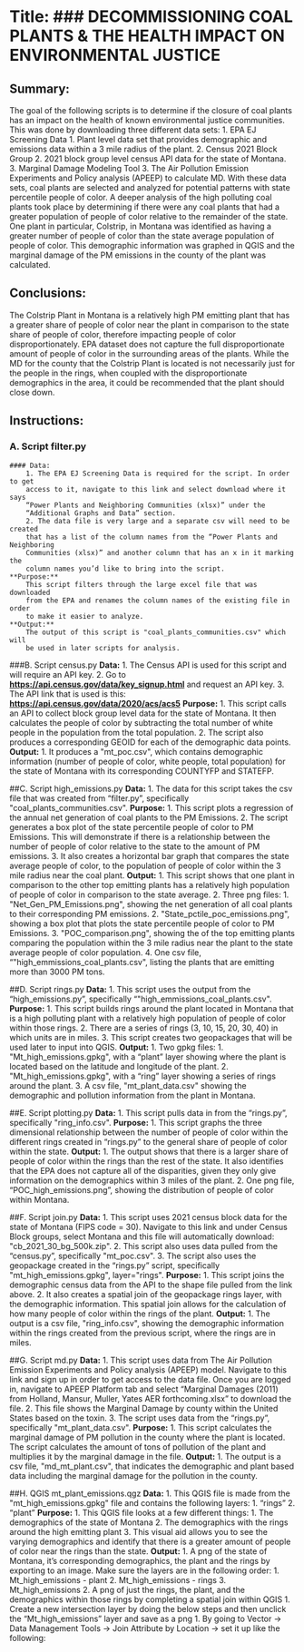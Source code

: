 # Title: ### DECOMMISSIONING COAL PLANTS & THE HEALTH IMPACT ON ENVIRONMENTAL JUSTICE

## Summary: 

The goal of the following scripts is to determine if the closure of coal plants
has an impact on the health of known environmental justice communities. This was
done by downloading three different data sets:
    1. EPA EJ Screening Data
        1. Plant level data set that provides demographic and emissions data 
        within a 3 mile radius of the plant.
    2. Census 2021 Block Group
        2. 2021 block group level census API data for the state of Montana. 
    3. Marginal Damage Modeling Tool
        3. The Air Pollution Emission Experiments and Policy analysis (APEEP) to 
        calculate MD.
With these data sets, coal plants are selected and analyzed for potential patterns 
with state percentile people of color. A deeper analysis of the high polluting 
coal plants took place by determining if there were any coal plants that had a 
greater population of people of color relative to the remainder of the state. 
One plant in particular, Colstrip, in Montana was identified as having a greater 
number of people of color than the state average population of people of color. 
This demographic information was graphed in QGIS and the marginal damage of the 
PM emissions in the county of the plant was calculated.

## Conclusions:
The Colstrip Plant in Montana is a relatively high PM emitting plant that has a
greater share of people of color near the plant in comparison to the state share 
of people of color, therefore impacting people of color disproportionately.
EPA dataset does not capture the full disproportionate amount of people of color
in the surrounding areas of the plants. While the MD for the county that the 
Colstrip Plant is located is not necessarily just for the people in the rings, 
when coupled with the disproportionate demographics in the area, it could be 
recommended that the plant should close down.

## Instructions:
### A. Script filter.py
    #### Data:
        1. The EPA EJ Screening Data is required for the script. In order to get 
        access to it, navigate to this link and select download where it says 
        “Power Plants and Neighboring Communities (xlsx)” under the 
        “Additional Graphs and Data” section.
        2. The data file is very large and a separate csv will need to be created 
        that has a list of the column names from the “Power Plants and Neighboring 
        Communities (xlsx)” and another column that has an x in it marking the 
        column names you’d like to bring into the script. 
    **Purpose:**
        This script filters through the large excel file that was downloaded 
        from the EPA and renames the column names of the existing file in order 
        to make it easier to analyze.
    **Output:**
        The output of this script is "coal_plants_communities.csv" which will 
        be used in later scripts for analysis. 

###B. Script census.py
    **Data:**
        1. The Census API is used for this script and will require an API key. 
        2. Go to **https://api.census.gov/data/key_signup.html** and request an API key. 
        3. The API link that is used is this: **https://api.census.gov/data/2020/acs/acs5**
    **Purpose:**
        1. This script calls an API to collect block group level data for the state 
        of Montana. It then calculates the people of color by subtracting the 
        total number of white people in the population from the total population. 
        2. The script also produces a corresponding GEOID for each of the demographic 
        data points.
    **Output:**
        1. It produces a "mt_poc.csv", which contains demographic information 
        (number of people of color, white people, total population) for the 
        state of Montana with its corresponding COUNTYFP and STATEFP. 
        
##C. Script high_emissions.py
    **Data:**
        1. The data for this script takes the csv file that was created from 
        “filter.py”, specifically "coal_plants_communities.csv".
    **Purpose:**
        1. This script plots a regression of the annual net generation of coal 
        plants to the PM Emissions.
        2. The script generates a box plot of the state percentile people of color
        to PM Emissions. This will demonstrate if there is a relationship between 
        the number of people of color relative to the state to the amount of PM 
        emissions.
        3. It also creates a horizontal bar graph that compares the state average 
        people of color, to the population of people of color within the 3 mile 
        radius near the coal plant.
    **Output:**
        1. This script shows that one plant in comparison to the other top emitting 
        plants has a relatively high population of people of color in comparison 
        to the state average.
        2. Three png files:
            1. "Net_Gen_PM_Emissions.png", showing the net generation of all 
            coal plants to their corresponding PM emissions.
            2. "State_pctile_poc_emissions.png", showing a box plot that plots 
            the state percentile people of color to PM Emissions. 
            3. "POC_comparison.png", showing the of the top emitting plants 
            comparing the population within the 3 mile radius near the plant to 
            the state average people of color population.
            4. One csv file, “"high_emmissions_coal_plants.csv", listing the 
            plants that are emitting more than 3000 PM tons.

##D. Script rings.py
    **Data:**
        1. This script uses the output from the “high_emissions.py”, 
        specifically “"high_emmissions_coal_plants.csv".
    **Purpose:**
        1. This script builds rings around the plant located in Montana that is 
        a high polluting plant with a relatively high population of people of 
        color within those rings.
        2. There are a series of rings (3, 10, 15, 20, 30, 40) in which units 
        are in miles.
        3. This script creates two geopackages that will be used later to input 
        into QGIS.
    **Output:**
        1. Two gpkg files:
            1. "Mt_high_emissions.gpkg", with a “plant” layer showing where 
            the plant is located based on the latitude and longitude of the plant.
            2. "Mt_high_emissions.gpkg", with a “ring” layer showing a series of 
            rings around the plant.
            3. A csv file, "mt_plant_data.csv" showing the demographic and 
            pollution information from the plant in Montana.

##E. Script plotting.py
    **Data:**
        1. This script pulls data in from the “rings.py”, specifically 
        "ring_info.csv".
    **Purpose:**
        1. This script graphs the three dimensional relationship between the 
        number of people of color within the different rings created in “rings.py” 
        to the general share of people of color within the state.
    **Output:**
        1. The output shows that there is a larger share of people of color 
        within the rings than the rest of the state. It also identifies that 
        the EPA does not capture all of the disparities, given they only give
        information on the demographics within 3 miles of the plant.
        2. One png file, “POC_high_emissions.png”, showing the distribution of 
        people of color within Montana.

##F. Script join.py
    **Data:**
        1. This script uses 2021 census block data for the state of Montana 
        (FIPS code = 30). Navigate to this link and under Census Block groups, 
        select Montana and this file will automatically download:
        "cb_2021_30_bg_500k.zip".
        2. This script also uses data pulled from the “census.py”, 
        specifically "mt_poc.csv".
        3. The script also uses the geopackage created in the “rings.py” 
        script, specifically "mt_high_emissions.gpkg", layer="rings".
    **Purpose:**
        1. This script joins the demographic census data from the API to the 
        shape file pulled from the link above. 
        2. It also creates a spatial join of the geopackage rings layer, 
        with the demographic information. This spatial join allows for the 
        calculation of how many people of color within the rings  of the plant. 
    **Output:**
        1. The output is a csv file, "ring_info.csv", showing the demographic 
        information within the rings created from the previous script, where 
        the rings are in miles.

##G. Script md.py
    **Data:**
        1. This script uses data from The Air Pollution Emission Experiments 
        and Policy analysis (APEEP) model. Navigate to this link and sign up 
        in order to get access to the data file. Once you are logged in, 
        navigate to APEEP Platform tab and select “Marginal Damages (2011) 
        from Holland, Mansur, Muller, Yates AER forthcoming.xlsx” to download 
        the file.
        2. This file shows the Marginal Damage by county within the United 
        States based on the toxin. 
        3. The script uses data from the “rings.py”, specifically 
        "mt_plant_data.csv".
    **Purpose:**
        1. This script calculates the marginal damage of PM pollution in the 
        county where the plant is located. The script calculates the amount of 
        tons of pollution of the plant and multiplies it by the marginal damage 
        in the file.
    **Output:**
        1. The output is a csv file, ​​"md_mt_plant.csv", that indicates the 
        demographic and plant based data including the marginal damage for 
        the pollution in the county.

##H. QGIS mt_plant_emissions.qgz
    **Data:**
        1. This QGIS file is made from the "mt_high_emissions.gpkg" file and
         contains the following layers:
            1. “rings”
            2. “plant”
    **Purpose:**
        1. This QGIS file looks at a few different things:
            1. The demographics of the state of Montana 
            2. The demographics with the rings around the high emitting plant
            3. This visual aid allows you to see the varying demographics and 
            identify that there is a greater amount of people of color near 
            the rings than the state.
    **Output:**
        1. A png of the state of Montana, it’s corresponding demographics, 
        the plant and the rings by exporting to an image. Make sure the layers 
        are in the following order:
            1. Mt_high_emissions - plant
            2. Mt_high_emissions - rings
            3. Mt_high_emissions
        2. A png of just the rings, the plant, and the demographics within 
        those rings by completing a spatial join within QGIS
            1. Create a new intersection layer by doing the below steps and 
            then unclick the “Mt_high_emissions” layer and save as a png 
                1. By going to Vector → Data Management Tools → Join Attribute 
                by Location → set it up like the following:

